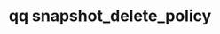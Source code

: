 ---
category: snapshot
command: snapshot_delete_policy
keywords: qq, qq_cli, snapshot_delete_policy
optional_options:
- alternate:
  - --id
  help: Identifier of the snapshot policy to delete.
  name: -i
  required: true
permalink: /qq-cli-command-guide/snapshot/snapshot_delete_policy.html
positional_options: []
sidebar: qq_cli_command_reference_sidebar
summary: This section explains how to use the <code>qq snapshot_delete_policy</code>
  command.
synopsis: Delete a single scheduling policy
title: qq snapshot_delete_policy
usage: qq snapshot_delete_policy [-h] -i ID
zendesk_source: qq CLI Command Guide

---